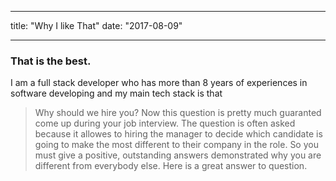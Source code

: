 -- -
  title: "Why I like That"
  date: "2017-08-09"
-- -

### That is the best.

I am a full stack developer who has more than 8 years of experiences in software developing and my main tech stack is that 

> Why should we hire you?
> Now this question is pretty much guaranted come up during your job interview.
> The question is often asked because it allowes to hiring the manager to decide which candidate is going to make the most
> different to their company in the role.
> So you must give a positive, outstanding answers demonstrated why you are different from everybody else.
> Here is a great answer to question.

